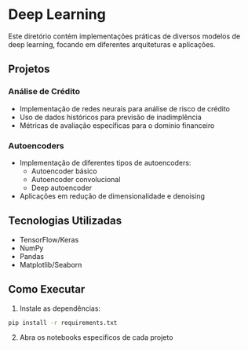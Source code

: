 # Deep Learning

Este diretório contém implementações práticas de diversos modelos de deep learning, focando em diferentes arquiteturas e aplicações.

## Projetos

### Análise de Crédito
- Implementação de redes neurais para análise de risco de crédito
- Uso de dados históricos para previsão de inadimplência
- Métricas de avaliação específicas para o domínio financeiro

### Autoencoders
- Implementação de diferentes tipos de autoencoders:
  - Autoencoder básico
  - Autoencoder convolucional
  - Deep autoencoder
- Aplicações em redução de dimensionalidade e denoising

## Tecnologias Utilizadas
- TensorFlow/Keras
- NumPy
- Pandas
- Matplotlib/Seaborn

## Como Executar
1. Instale as dependências:
```bash
pip install -r requirements.txt
```

2. Abra os notebooks específicos de cada projeto 
